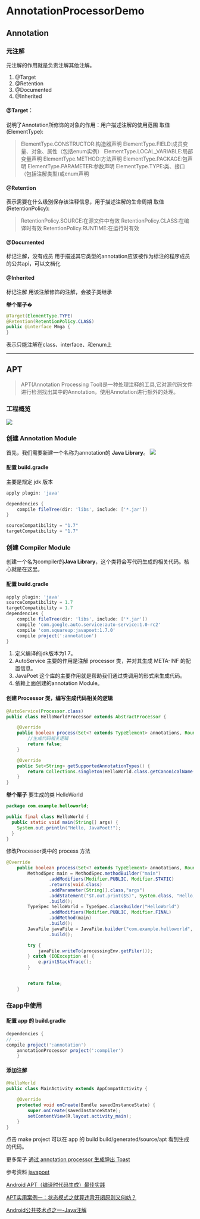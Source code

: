 # AnnotationProcessorDemo

## Annotation
### 元注解
元注解的作用就是负责注解其他注解。
 1. @Target
 2. @Retention 
 3. @Documented
 4. @Inherited

#### @Target：
说明了Annotation所修饰的对象的作用：用户描述注解的使用范围
取值(ElementType):

> ElementType.CONSTRUCTOR:构造器声明
ElementType.FIELD:成员变量、对象、属性（包括enum实例）
ElementType.LOCAL_VARIABLE:局部变量声明
ElementType.METHOD:方法声明
ElementType.PACKAGE:包声明
ElementType.PARAMETER:参数声明
ElementType.TYPE:类、接口（包括注解类型)或enum声明

#### @Retention 
表示需要在什么级别保存该注释信息，用于描述注解的生命周期
取值(RetentionPolicy):
> RetentionPolicy.SOURCE:在源文件中有效
RetentionPolicy.CLASS:在编译时有效
RetentionPolicy.RUNTIME:在运行时有效

#### @Documented
标记注解，没有成员
用于描述其它类型的annotation应该被作为标注的程序成员的公共api，可以文档化

#### @Inherited
标记注解
用该注解修饰的注解，会被子类继承

**举个栗子**�
```java
@Target(ElementType.TYPE)
@Retention(RetentionPolicy.CLASS)
public @interface Mmga {
}
```
表示只能注解在class、interface、和enum上

----

## APT

> APT(Annotation Processing Tool)是一种处理注释的工具,它对源代码文件进行检测找出其中的Annotation，使用Annotation进行额外的处理。

### 工程概览
![](http://osx5yzuma.bkt.clouddn.com/image/apt1.png)

### 创建 Annotation Module
首先，我们需要新建一个名称为annotation的 **Java Library**。
![](http://osx5yzuma.bkt.clouddn.com/apt2.png)

#### 配置 build.gradle 
主要是规定 jdk 版本
```groovy
apply plugin: 'java'

dependencies {
    compile fileTree(dir: 'libs', include: ['*.jar'])
}

sourceCompatibility = "1.7"
targetCompatibility = "1.7"
```

### 创建 Compiler Module
创建一个名为compiler的**Java Library**，这个类将会写代码生成的相关代码。核心就是在这里。

#### 配置 build.gradle
```groovy
apply plugin: 'java'
sourceCompatibility = 1.7 
targetCompatibility = 1.7 
dependencies {
    compile fileTree(dir: 'libs', include: ['*.jar'])
    compile 'com.google.auto.service:auto-service:1.0-rc2'
    compile 'com.squareup:javapoet:1.7.0'
    compile project(':annotation')
}
```
 1. 定义编译的jdk版本为1.7。
 2. AutoService 主要的作用是注解 processor 类，并对其生成 META-INF 的配置信息。
 3. JavaPoet 这个库的主要作用就是帮助我们通过类调用的形式来生成代码。
 4. 依赖上面创建的annotation Module。



#### 创建 Processor 类，编写生成代码相关的逻辑
```java
@AutoService(Processor.class)
public class HelloWorldProcessor extends AbstractProcessor {

    @Override
    public boolean process(Set<? extends TypeElement> annotations, RoundEnvironment roundEnv) {
        //生成代码相关逻辑
        return false;
    }

    @Override
    public Set<String> getSupportedAnnotationTypes() {
        return Collections.singleton(HelloWorld.class.getCanonicalName());
    }
}
```


**举个栗子**
要生成的类 HelloWorld
```java
package com.example.helloworld;

public final class HelloWorld {
  public static void main(String[] args) {
    System.out.println("Hello, JavaPoet!");
  }
}
```
修改Processor类中的 process 方法
```java
@Override
    public boolean process(Set<? extends TypeElement> annotations, RoundEnvironment roundEnv) {
        MethodSpec main = MethodSpec.methodBuilder("main")
                .addModifiers(Modifier.PUBLIC, Modifier.STATIC)
                .returns(void.class)
                .addParameter(String[].class,"args")
                .addStatement("$T.out.print($S)", System.class, "Hello,JavaPoet!")
                .build();
        TypeSpec helloWorld = TypeSpec.classBuilder("HelloWorld")
                .addModifiers(Modifier.PUBLIC, Modifier.FINAL)
                .addMethod(main)
                .build();
        JavaFile javaFile = JavaFile.builder("com.example.helloworld", helloWorld)
                .build();

        try {
            javaFile.writeTo(processingEnv.getFiler());
        } catch (IOException e) {
            e.printStackTrace();
        }


        return false;
    }
```

### 在app中使用
#### 配置 app 的 build.gradle
```groovy
dependencies {
// ..
compile project(':annotation')
    annotationProcessor project(':compiler')
    }
```

#### 添加注解
```java
@HelloWorld
public class MainActivity extends AppCompatActivity {

    @Override
    protected void onCreate(Bundle savedInstanceState) {
        super.onCreate(savedInstanceState);
        setContentView(R.layout.activity_main);
    }
}
```

点击 make project 可以在 app 的 build build/generated/source/apt 看到生成的代码。

更多栗子
[通过 annotation processor 生成弹出 Toast](https://github.com/mmga/AnnotationProcessorDemo/blob/master/compiler/src/main/java/com/example/ToastProcessor.java)

参考资料 
[javapoet](http://www.jianshu.com/p/95f12f72f69a)  

[Android APT（编译时代码生成）最佳实践](https://github.com/taoweiji/DemoAPT?utm_source=tuicool&utm_medium=referral)  

[APT实用案例一：状态模式之就算违背开闭原则又何妨？](http://blog.csdn.net/drd_zsd123/article/details/72822662)  

[Android公共技术点之一-Java注解](http://yeungeek.com/2016/04/25/Android%E5%85%AC%E5%85%B1%E6%8A%80%E6%9C%AF%E7%82%B9%E4%B9%8B%E4%B8%80-Java%E6%B3%A8%E8%A7%A3/)  









